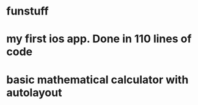 # funstuff
# my first ios app. Done in 110 lines of code
# basic mathematical calculator with autolayout
